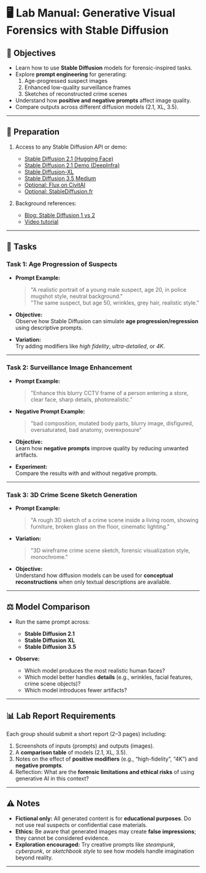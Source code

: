 # 🖥️ Lab Manual: Generative Visual Forensics with Stable Diffusion

## 🎯 Objectives
- Learn how to use **Stable Diffusion** models for forensic-inspired tasks.  
- Explore **prompt engineering** for generating:  
  1. Age-progressed suspect images  
  2. Enhanced low-quality surveillance frames  
  3. Sketches of reconstructed crime scenes  
- Understand how **positive and negative prompts** affect image quality.  
- Compare outputs across different diffusion models (2.1, XL, 3.5).  

---

## 🔧 Preparation
1. Access to any Stable Diffusion API or demo:  
   - [Stable Diffusion 2.1 (Hugging Face)](https://huggingface.co/stabilityai/stable-diffusion-2)  
   - [Stable Diffusion 2.1 Demo (DeepInfra)](https://deepinfra.com/stabilityai/stable-diffusion-2-1)  
   - [Stable Diffusion-XL](https://huggingface.co/stabilityai/stable-diffusion-xl-base-1.0)  
   - [Stable Diffusion 3.5 Medium](https://huggingface.co/spaces/stabilityai/stable-diffusion-3.5-medium)  
   - [Optional: Flux on CivitAI](https://civitai.com/generate)  
   - [Optional: StableDiffusion.fr](https://stablediffusion.fr/txt2img)  

2. Background references:  
   - [Blog: Stable Diffusion 1 vs 2](https://www.assemblyai.com/blog/stable-diffusion-1-vs-2-what-you-need-to-know/)  
   - [Video tutorial](https://www.youtube.com/watch?v=gILYw4spk8U)  

---

## 📝 Tasks

### Task 1: Age Progression of Suspects
- **Prompt Example:**  
  > "A realistic portrait of a young male suspect, age 20, in police mugshot style, neutral background."  
  > "The same suspect, but age 50, wrinkles, grey hair, realistic style."  

- **Objective:**  
  Observe how Stable Diffusion can simulate **age progression/regression** using descriptive prompts.  

- **Variation:**  
  Try adding modifiers like *high fidelity*, *ultra-detailed*, or *4K*.  

---

### Task 2: Surveillance Image Enhancement
- **Prompt Example:**  
  > "Enhance this blurry CCTV frame of a person entering a store, clear face, sharp details, photorealistic."  

- **Negative Prompt Example:**  
  > "bad composition, mutated body parts, blurry image, disfigured, oversaturated, bad anatomy, overexposure"  

- **Objective:**  
  Learn how **negative prompts** improve quality by reducing unwanted artifacts.  

- **Experiment:**  
  Compare the results with and without negative prompts.  

---

### Task 3: 3D Crime Scene Sketch Generation
- **Prompt Example:**  
  > "A rough 3D sketch of a crime scene inside a living room, showing furniture, broken glass on the floor, cinematic lighting."  

- **Variation:**  
  > "3D wireframe crime scene sketch, forensic visualization style, monochrome."  

- **Objective:**  
  Understand how diffusion models can be used for **conceptual reconstructions** when only textual descriptions are available.  

---

## ⚖️ Model Comparison
- Run the same prompt across:  
  - **Stable Diffusion 2.1**  
  - **Stable Diffusion XL**  
  - **Stable Diffusion 3.5**  

- **Observe:**  
  - Which model produces the most realistic human faces?  
  - Which model better handles **details** (e.g., wrinkles, facial features, crime scene objects)?  
  - Which model introduces fewer artifacts?  

---

## 📊 Lab Report Requirements
Each group should submit a short report (2–3 pages) including:  
1. Screenshots of inputs (prompts) and outputs (images).  
2. A **comparison table** of models (2.1, XL, 3.5).  
3. Notes on the effect of **positive modifiers** (e.g., “high-fidelity”, “4K”) and **negative prompts**.  
4. Reflection: What are the **forensic limitations and ethical risks** of using generative AI in this context?  

---

## ⚠️ Notes
- **Fictional only:** All generated content is for **educational purposes**. Do not use real suspects or confidential case materials.  
- **Ethics:** Be aware that generated images may create **false impressions**; they cannot be considered evidence.  
- **Exploration encouraged:** Try creative prompts like *steampunk*, *cyberpunk*, or *sketchbook style* to see how models handle imagination beyond reality.  

---
